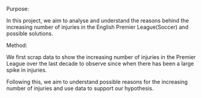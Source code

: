 Purpose:

In this project, we aim to analyse and understand the reasons behind the increasing number of injuries in the English Premier League(Soccer) and possible solutions.

Method:

We first scrap data to show the increasing number of injuries in the Premier League over the last decade to observe since when there has been a large spike in injuries. 

Following this, we aim to understand possible reasons for the increasing number of injuries and use data to support our hypothesis.
